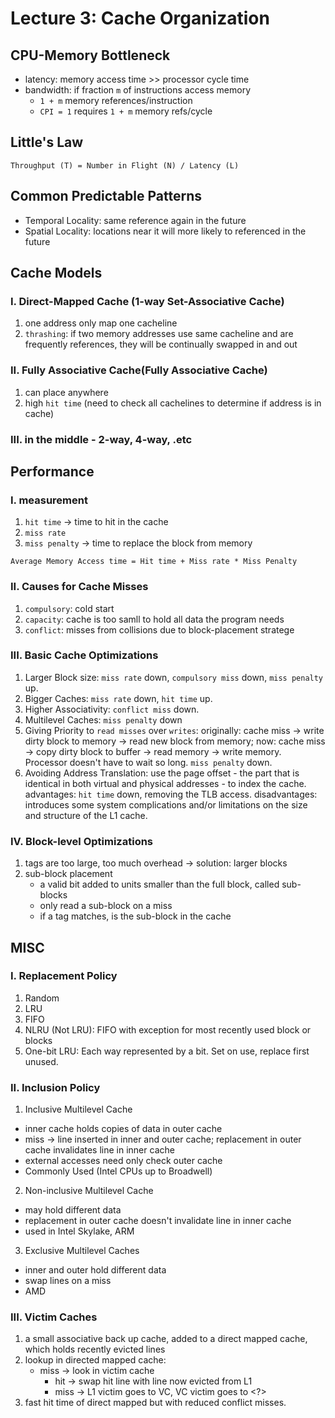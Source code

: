 # Lecture 3: Cache Organization
## CPU-Memory Bottleneck
- latency: memory access time >> processor cycle time
- bandwidth: if fraction `m` of instructions access memory
    - `1 + m` memory references/instruction
    - `CPI = 1` requires `1 + m` memory refs/cycle
## Little's Law
```
Throughput (T) = Number in Flight (N) / Latency (L)
```
## Common Predictable Patterns
- Temporal Locality: same reference again in the future
- Spatial Locality: locations near it will more likely to referenced in the future
## Cache Models
### I. Direct-Mapped Cache (1-way Set-Associative Cache)
1. one address only map one cacheline
2. `thrashing`: if two memory addresses use same cacheline and are frequently references, they will be continually swapped in and out
### II. Fully Associative Cache(Fully Associative Cache)
1. can place anywhere
2. high `hit time` (need to check all cachelines to determine if address is in cache)
### III. in the middle - 2-way, 4-way, .etc
## Performance
### I. measurement
1. `hit time` -> time to hit in the cache
2. `miss rate`
3. `miss penalty` -> time to replace the block from memory
```
Average Memory Access time = Hit time + Miss rate * Miss Penalty
```
### II. Causes for Cache Misses
1. `compulsory`: cold start
2. `capacity`: cache is too samll to hold all data the program needs
3. `conflict`: misses from collisions due to block-placement stratege
### III. Basic Cache Optimizations
1. Larger Block size: `miss rate` down, `compulsory miss` down, `miss penalty` up.
2. Bigger Caches: `miss rate` down, `hit time` up.
3. Higher Associativity: `conflict miss` down.
4. Multilevel Caches: `miss penalty` down
5. Giving Priority to `read misses` over `writes`: originally: cache miss -> write dirty block to memory -> read new block from memory; now: cache miss -> copy dirty block to buffer -> read memory -> write memory. Processor doesn't have to wait so long. `miss penalty` down.
6. Avoiding Address Translation: use the page offset - the part that is identical in both virtual and physical addresses - to index the cache. advantages: `hit time` down, removing the TLB access. disadvantages: introduces some system complications and/or limitations on the size and structure of the L1 cache.
### IV. Block-level Optimizations
1. tags are too large, too much overhead -> solution: larger blocks
2. sub-block placement
    - a valid bit added to units smaller than the full block, called sub-blocks
    - only read a sub-block on a miss
    - if a tag matches, is the sub-block in the cache
## MISC
### I. Replacement Policy
1. Random
2. LRU
3. FIFO
4. NLRU (Not LRU): FIFO with exception for most recently used block or blocks
5. One-bit LRU: Each way represented by a bit. Set on use, replace first unused.
### II. Inclusion Policy
1. Inclusive Multilevel Cache
- inner cache holds copies of data in outer cache
- miss -> line inserted in inner and outer cache; replacement in outer cache invalidates line in inner cache
- external accesses need only check outer cache
- Commonly Used (Intel CPUs up to Broadwell)
2. Non-inclusive Multilevel Cache
- may hold different data
- replacement in outer cache doesn't invalidate line in inner cache
- used in Intel Skylake, ARM
3. Exclusive Multilevel Caches
- inner and outer hold different data
- swap lines on a miss
- AMD
### III. Victim Caches
1. a small associative back up cache, added to a direct mapped cache, which holds recently evicted lines
2. lookup in directed mapped cache:
    - miss -> look in victim cache
        - hit -> swap hit line with line now evicted from L1
        - miss -> L1 victim goes to VC, VC victim goes to <?>
3. fast hit time of direct mapped but with reduced conflict misses.